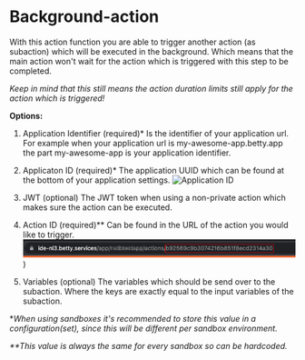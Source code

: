 # Background-action

With this action function you are able to trigger another action (as subaction) which will be executed in the background. Which means that the main action won't wait for the action which is triggered with this step to be completed.

_Keep in mind that this still means the action duration limits still apply for the action which is triggered!_

**Options:**

1. Application Identifier (required)\*
   Is the identifier of your application url. For example when your application url is my-awesome-app.betty.app the part my-awesome-app is your application identifier.

2. Applicaton ID (required)\*
   The application UUID which can be found at the bottom of your application settings.
   ![Application ID](https://imgv3.fotor.com/images/blog-richtext-image/part-blurry-image.jpg)

3. JWT (optional)
   The JWT token when using a non-private action which makes sure the action can be executed.

4. Action ID (required)\*\*
   Can be found in the URL of the action you would like to trigger.
   ![Action ID](https://github.com/Betty-Services/Background-action/blob/main/img/action_id.jpg?raw=true))

5. Variables (optional)
   The variables which should be send over to the subaction. Where the keys are exactly equal to the input variables of the subaction.

\*_When using sandboxes it's recommended to store this value in a configuration(set), since this will be different per sandbox environment._

_\*\*This value is always the same for every sandbox so can be hardcoded._
